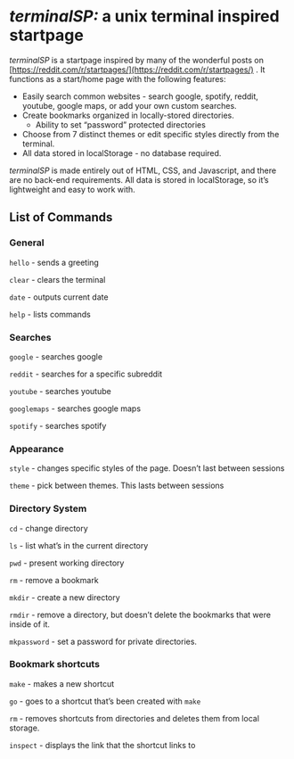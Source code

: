 # _terminalSP:_ a unix terminal inspired startpage

_terminalSP_ is a startpage inspired by many of the wonderful posts on [](https://reddit.com/r/startpages/)[https://reddit.com/r/startpages/](https://reddit.com/r/startpages/) . It functions as a start/home page with the following features:

*  Easily search common websites - search google, spotify, reddit, youtube, google maps, or add your own custom searches.
*  Create bookmarks organized in locally-stored directories.
    *   Ability to set “password” protected directories
*    Choose from 7 distinct themes or edit specific styles directly from the terminal.
*   All data stored in localStorage - no database required.

_terminalSP_ is made entirely out of HTML, CSS, and Javascript, and there are no back-end requirements. All data is stored in localStorage, so it’s lightweight and easy to work with.

## List of Commands

### General

`hello` - sends a greeting

`clear` - clears the terminal

`date` - outputs current date

`help` - lists commands

### Searches

`google` - searches google

`reddit` - searches for a specific subreddit

`youtube` - searches youtube

`googlemaps` - searches google maps

`spotify` - searches spotify

### Appearance

`style` - changes specific styles of the page. Doesn’t last between sessions

`theme` - pick between themes. This lasts between sessions

### Directory System

`cd` - change directory

`ls` - list what’s in the current directory

`pwd` - present working directory

`rm` - remove a bookmark

`mkdir` - create a new directory

`rmdir` - remove a directory, but doesn’t delete the bookmarks that were inside of it.

`mkpassword` - set a password for private directories.

### Bookmark shortcuts

`make` - makes a new shortcut

`go` - goes to a shortcut that’s been created with `make`

`rm` - removes shortcuts from directories and deletes them from local storage.

`inspect` - displays the link that the shortcut links to
